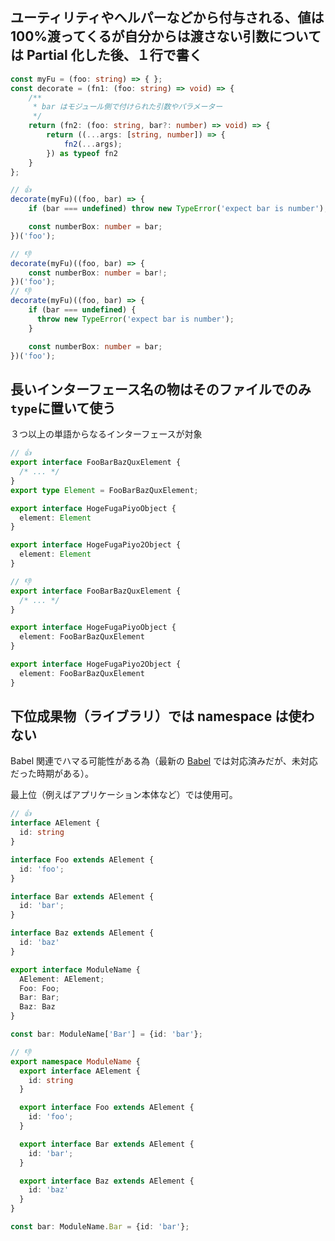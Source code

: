 ## ユーティリティやヘルパーなどから付与される、値は100%渡ってくるが自分からは渡さない引数については Partial 化した後、１行で書く

```ts
const myFu = (foo: string) => { };
const decorate = (fn1: (foo: string) => void) => {
    /**
     * bar はモジュール側で付けられた引数やパラメーター
     */
    return (fn2: (foo: string, bar?: number) => void) => {
        return ((...args: [string, number]) => {
            fn2(...args);
        }) as typeof fn2
    }
};

// 👍
decorate(myFu)((foo, bar) => {
    if (bar === undefined) throw new TypeError('expect bar is number');

    const numberBox: number = bar;
})('foo');

// 👎
decorate(myFu)((foo, bar) => {
    const numberBox: number = bar!;
})('foo');
// 👎
decorate(myFu)((foo, bar) => {
    if (bar === undefined) {
      throw new TypeError('expect bar is number');
    }

    const numberBox: number = bar;
})('foo');
```

## 長いインターフェース名の物はそのファイルでのみ`type`に置いて使う

３つ以上の単語からなるインターフェースが対象

```ts
// 👍
export interface FooBarBazQuxElement {
  /* ... */
}
export type Element = FooBarBazQuxElement;

export interface HogeFugaPiyoObject {
  element: Element
}

export interface HogeFugaPiyo2Object {
  element: Element
}

// 👎
export interface FooBarBazQuxElement {
  /* ... */
}

export interface HogeFugaPiyoObject {
  element: FooBarBazQuxElement
}

export interface HogeFugaPiyo2Object {
  element: FooBarBazQuxElement
}

```

## 下位成果物（ライブラリ）では namespace は使わない

Babel 関連でハマる可能性がある為（最新の [Babel](@babel/plugin-transform-typescript) では対応済みだが、未対応だった時期がある）。

最上位（例えばアプリケーション本体など）では使用可。

```ts
// 👍
interface AElement {
  id: string
}

interface Foo extends AElement {
  id: 'foo';
}

interface Bar extends AElement {
  id: 'bar';
}

interface Baz extends AElement {
  id: 'baz'
}

export interface ModuleName {
  AElement: AElement;
  Foo: Foo;
  Bar: Bar;
  Baz: Baz
}

const bar: ModuleName['Bar'] = {id: 'bar'};

// 👎
export namespace ModuleName {
  export interface AElement {
    id: string
  }

  export interface Foo extends AElement {
    id: 'foo';
  }

  export interface Bar extends AElement {
    id: 'bar';
  }

  export interface Baz extends AElement {
    id: 'baz'
  }
}

const bar: ModuleName.Bar = {id: 'bar'};
```

